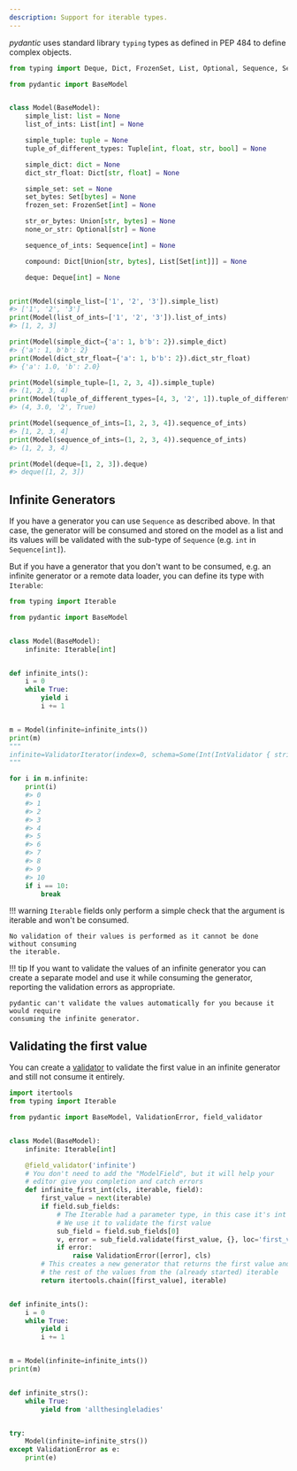```yaml
---
description: Support for iterable types.
---
```


*pydantic* uses standard library `typing` types as defined in PEP 484 to define complex objects.

```py
from typing import Deque, Dict, FrozenSet, List, Optional, Sequence, Set, Tuple, Union

from pydantic import BaseModel


class Model(BaseModel):
    simple_list: list = None
    list_of_ints: List[int] = None

    simple_tuple: tuple = None
    tuple_of_different_types: Tuple[int, float, str, bool] = None

    simple_dict: dict = None
    dict_str_float: Dict[str, float] = None

    simple_set: set = None
    set_bytes: Set[bytes] = None
    frozen_set: FrozenSet[int] = None

    str_or_bytes: Union[str, bytes] = None
    none_or_str: Optional[str] = None

    sequence_of_ints: Sequence[int] = None

    compound: Dict[Union[str, bytes], List[Set[int]]] = None

    deque: Deque[int] = None


print(Model(simple_list=['1', '2', '3']).simple_list)
#> ['1', '2', '3']
print(Model(list_of_ints=['1', '2', '3']).list_of_ints)
#> [1, 2, 3]

print(Model(simple_dict={'a': 1, b'b': 2}).simple_dict)
#> {'a': 1, b'b': 2}
print(Model(dict_str_float={'a': 1, b'b': 2}).dict_str_float)
#> {'a': 1.0, 'b': 2.0}

print(Model(simple_tuple=[1, 2, 3, 4]).simple_tuple)
#> (1, 2, 3, 4)
print(Model(tuple_of_different_types=[4, 3, '2', 1]).tuple_of_different_types)
#> (4, 3.0, '2', True)

print(Model(sequence_of_ints=[1, 2, 3, 4]).sequence_of_ints)
#> [1, 2, 3, 4]
print(Model(sequence_of_ints=(1, 2, 3, 4)).sequence_of_ints)
#> (1, 2, 3, 4)

print(Model(deque=[1, 2, 3]).deque)
#> deque([1, 2, 3])
```

## Infinite Generators

If you have a generator you can use `Sequence` as described above. In that case, the
generator will be consumed and stored on the model as a list and its values will be
validated with the sub-type of `Sequence` (e.g. `int` in `Sequence[int]`).

But if you have a generator that you don't want to be consumed, e.g. an infinite
generator or a remote data loader, you can define its type with `Iterable`:

```py
from typing import Iterable

from pydantic import BaseModel


class Model(BaseModel):
    infinite: Iterable[int]


def infinite_ints():
    i = 0
    while True:
        yield i
        i += 1


m = Model(infinite=infinite_ints())
print(m)
"""
infinite=ValidatorIterator(index=0, schema=Some(Int(IntValidator { strict: false })))
"""

for i in m.infinite:
    print(i)
    #> 0
    #> 1
    #> 2
    #> 3
    #> 4
    #> 5
    #> 6
    #> 7
    #> 8
    #> 9
    #> 10
    if i == 10:
        break
```

!!! warning
    `Iterable` fields only perform a simple check that the argument is iterable and
    won't be consumed.

    No validation of their values is performed as it cannot be done without consuming
    the iterable.

!!! tip
    If you want to validate the values of an infinite generator you can create a
    separate model and use it while consuming the generator, reporting the validation
    errors as appropriate.

    pydantic can't validate the values automatically for you because it would require
    consuming the infinite generator.

## Validating the first value

You can create a [validator](../validators.md) to validate the first value in an infinite generator and still not consume it entirely.

```py test="xfail - what's going on here?"
import itertools
from typing import Iterable

from pydantic import BaseModel, ValidationError, field_validator


class Model(BaseModel):
    infinite: Iterable[int]

    @field_validator('infinite')
    # You don't need to add the "ModelField", but it will help your
    # editor give you completion and catch errors
    def infinite_first_int(cls, iterable, field):
        first_value = next(iterable)
        if field.sub_fields:
            # The Iterable had a parameter type, in this case it's int
            # We use it to validate the first value
            sub_field = field.sub_fields[0]
            v, error = sub_field.validate(first_value, {}, loc='first_value')
            if error:
                raise ValidationError([error], cls)
        # This creates a new generator that returns the first value and then
        # the rest of the values from the (already started) iterable
        return itertools.chain([first_value], iterable)


def infinite_ints():
    i = 0
    while True:
        yield i
        i += 1


m = Model(infinite=infinite_ints())
print(m)


def infinite_strs():
    while True:
        yield from 'allthesingleladies'


try:
    Model(infinite=infinite_strs())
except ValidationError as e:
    print(e)
```
